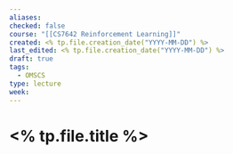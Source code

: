 ```yaml
---
aliases: 
checked: false
course: "[[CS7642 Reinforcement Learning]]"
created: <% tp.file.creation_date("YYYY-MM-DD") %>
last_edited: <% tp.file.creation_date("YYYY-MM-DD") %>
draft: true
tags:
  - OMSCS
type: lecture
week:
---
```

# <% tp.file.title %>
